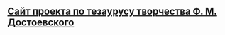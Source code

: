 ## [Сайт проекта по тезаурусу творчества Ф. М. Достоевского](https://thesaurus-dostoevsky.github.io/)
